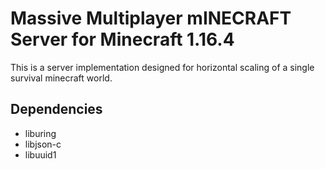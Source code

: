 # Massive Multiplayer mINECRAFT Server for Minecraft 1.16.4

This is a server implementation designed for horizontal scaling of a single survival minecraft world.

## Dependencies
- liburing
- libjson-c
- libuuid1